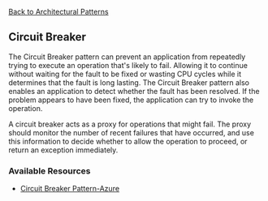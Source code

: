 [Back to Architectural Patterns](08-architectural-patterns.md)
## Circuit Breaker

The Circuit Breaker pattern can prevent an application from repeatedly trying to execute an operation that's likely to fail. Allowing it to continue without waiting for the fault to be fixed or wasting CPU cycles while it determines that the fault is long lasting. The Circuit Breaker pattern also enables an application to detect whether the fault has been resolved. If the problem appears to have been fixed, the application can try to invoke the operation.

A circuit breaker acts as a proxy for operations that might fail. The proxy should monitor the number of recent failures that have occurred, and use this information to decide whether to allow the operation to proceed, or return an exception immediately.
### Available Resources

- [Circuit Breaker Pattern-Azure](https://learn.microsoft.com/en-us/azure/architecture/patterns/circuit-breaker)